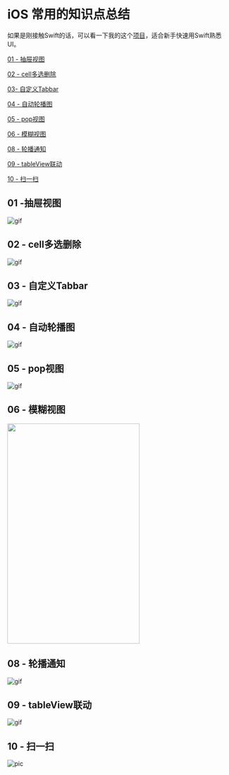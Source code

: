 # iOS 常用的知识点总结

如果是刚接触Swift的话，可以看一下我的这个[项目](https://github.com/fengzhihao123/UI-Swift)，适合新手快速用Swift熟悉UI。


<a href="#C1">01 - 抽屉视图</a>

<a href="#C2">02 - cell多选删除</a>

<a href="#C3">03- 自定义Tabbar</a>

<a href="#C4">04 - 自动轮播图</a>

<a href="#C5">05 - pop视图</a>

<a href="#C6">06 - 模糊视图</a>

<a href="#C8">08 - 轮播通知</a>

<a href="#C9">09 - tableView联动</a>

<a href="#C10">10 - 扫一扫</a>


<h2><a name="C1">01 -抽屉视图</a></h2>

![gif](https://github.com/fengzhihao123/CommonKnowledgeSummary/blob/master/01-FZHDrawerView/01-DrawerView.gif)

<h2><a name="C2">02 - cell多选删除</a></h2>

![gif](https://github.com/fengzhihao123/CommonKnowledgeSummary/blob/master/02-FZHDeleteCells/02-FZHDeleteCells.gif)

<h2><a name="C3">03 - 自定义Tabbar</a></h2>

![gif](https://github.com/fengzhihao123/CommonKnowledgeSummary/blob/master/03-FZHTabbarController/03-FZHTabbarCOntroller.gif)

<h2><a name="C4">04 - 自动轮播图</a></h2>

![gif](https://github.com/fengzhihao123/FZHKit/blob/master/04-FZHAutoScroll/04-UIScrollView.gif)

<h2><a name="C5">05 - pop视图</a></h2>

![gif](https://github.com/fengzhihao123/FZHKit/blob/master/05-FZHPopView/05-FZHPopView.gif)

<h2><a name="C6">06 - 模糊视图</a></h2>

<img src="https://github.com/fengzhihao123/FZHKit/blob/master/06-FZHBlurred/屏幕快照%202016-11-02%20下午5.31.49.png" width="300" height="500">

<h2><a name="C8">08 - 轮播通知</a></h2>

![gif](https://github.com/fengzhihao123/FZHKit/blob/master/08-ADScrollView/08-ADScorllView.gif)

<h2><a name="C9">09 - tableView联动</a></h2>

![gif](https://github.com/fengzhihao123/FZHKit/blob/master/09-TableViewLinkage/09-tableViewLinkage.gif)

<h2><a name="C10">10 - 扫一扫</a></h2>

![pic](https://github.com/fengzhihao123/FZHKit/blob/master/10-ScanCode/01-ScanCode(OC)/scan.jpeg)
